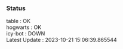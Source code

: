 ### Status


table : OK  
hogwarts : OK  
icy-bot : DOWN  
Latest Update : 2023-10-21 15:06:39.865544
